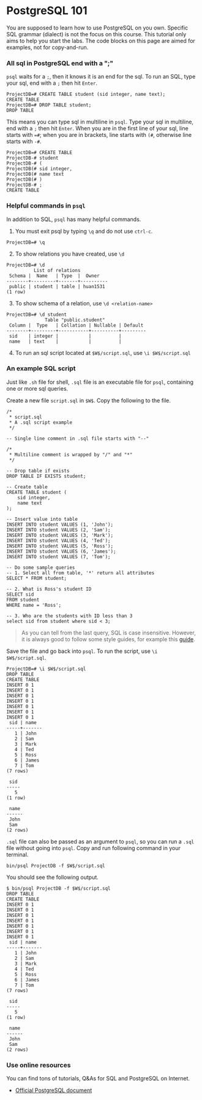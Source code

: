 # PostgreSQL 101

You are supposed to learn how to use PostgreSQL on you own. Specific SQL grammar (dialect) is not the focus on this course. This tutorial only aims to help you start the labs. The code blocks on this page are aimed for examples, not for copy-and-run. 

### All sql in PostgreSQL end with a ";"
`psql` waits for a `;`, then it knows it is an end for the sql. To run an SQL, type your sql, end with a `;` then hit `Enter`.

```
ProjectDB=# CREATE TABLE student (sid integer, name text);
CREATE TABLE
ProjectDB=# DROP TABLE student;
DROP TABLE
```

This means you can type sql in multiline in `psql`. Type your sql in multiline, end with a `;` then hit `Enter`. When you are in the first line of your sql, line starts with `=#`; when you are in brackets, line starts with `(#`, otherwise line starts with `-#`.

```
ProjectDB=# CREATE TABLE
ProjectDB-# student
ProjectDB-# (
ProjectDB(# sid integer,
ProjectDB(# name text
ProjectDB(# )
ProjectDB-# ;
CREATE TABLE
```

### Helpful commands in `psql`

In addition to SQL, `psql` has many helpful commands.

1. You must exit psql by typing `\q` and do not use `ctrl-c`.
```
ProjectDB=# \q
```

2. To show relations you have created, use `\d`
```
ProjectDB=# \d
          List of relations
 Schema |  Name   | Type  |  Owner
--------+---------+-------+----------
 public | student | table | huan1531
(1 row)
```

3. To show schema of a relation, use `\d <relation-name>`
```
ProjectDB=# \d student
              Table "public.student"
 Column |  Type   | Collation | Nullable | Default
--------+---------+-----------+----------+---------
 sid    | integer |           |          |
 name   | text    |           |          |
```

4. To run an sql script located at `$W$/script.sql`, use `\i $W$/script.sql`

### An example SQL script

Just like `.sh` file for shell, `.sql` file is an executable file for `psql`, containing one or more sql queries. 

Create a new file `script.sql` in `$W$`. Copy the following to the file. 

```
/*
 * script.sql
 * A .sql script example
 */

-- Single line comment in .sql file starts with "--"

/*
 * Multiline comment is wrapped by "/" and "*"
 */

-- Drop table if exists
DROP TABLE IF EXISTS student;

-- Create table
CREATE TABLE student (
    sid integer,
    name text
);

-- Insert value into table
INSERT INTO student VALUES (1, 'John');
INSERT INTO student VALUES (2, 'Sam');
INSERT INTO student VALUES (3, 'Mark');
INSERT INTO student VALUES (4, 'Ted');
INSERT INTO student VALUES (5, 'Ross');
INSERT INTO student VALUES (6, 'James');
INSERT INTO student VALUES (7, 'Tom');

-- Do some sample queries
-- 1. Select all from table, '*' return all attributes
SELECT * FROM student;

-- 2. What is Ross's student ID
SELECT sid
FROM student
WHERE name = 'Ross';

-- 3. Who are the students with ID less than 3
select sid from student where sid < 3;
```

> As you can tell from the last query, SQL is case insensitive. However, it is always good to follow some style guides, for example this [guide](https://www.sqlstyle.guide/).

Save the file and go back into `psql`. To run the script, use `\i $W$/script.sql`.
```
ProjectDB=# \i $W$/script.sql
DROP TABLE
CREATE TABLE
INSERT 0 1
INSERT 0 1
INSERT 0 1
INSERT 0 1
INSERT 0 1
INSERT 0 1
INSERT 0 1
 sid | name
-----+-------
   1 | John
   2 | Sam
   3 | Mark
   4 | Ted
   5 | Ross
   6 | James
   7 | Tom
(7 rows)

 sid
-----
   5
(1 row)

 name
------
 John
 Sam
(2 rows)
```

`.sql` file can also be passed as an argument to `psql`, so you can run a `.sql` file without going into `psql`. Copy and run following command in your terminal. 

<pre><code>bin/psql ProjectDB -f $W$/script.sql</code></pre>

You should see the following output. 

```
$ bin/psql ProjectDB -f $W$/script.sql
DROP TABLE
CREATE TABLE
INSERT 0 1
INSERT 0 1
INSERT 0 1
INSERT 0 1
INSERT 0 1
INSERT 0 1
INSERT 0 1
 sid | name
-----+-------
   1 | John
   2 | Sam
   3 | Mark
   4 | Ted
   5 | Ross
   6 | James
   7 | Tom
(7 rows)

 sid
-----
   5
(1 row)

 name
------
 John
 Sam
(2 rows)
```

### Use online resources
You can find tons of tutorials, Q&As for SQL and PostgreSQL on Internet.

- [Official PostgreSQL document](https://www.postgresql.org/docs/14/index.html)
